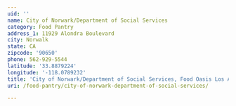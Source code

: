 ```yaml
---
uid: ''
name: City of Norwark/Department of Social Services
category: Food Pantry
address_1: 11929 Alondra Boulevard
city: Norwalk
state: CA
zipcode: '90650'
phone: 562-929-5544
latitude: '33.8879224'
longitude: '-118.0789232'
title: 'City of Norwark/Department of Social Services, Food Oasis Los Angeles'
uri: /food-pantry/city-of-norwark-department-of-social-services/

---
```

